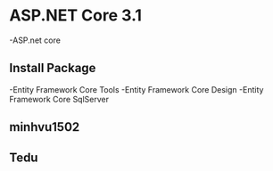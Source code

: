 # ASP.NET Core 3.1
-ASP.net core
## Install Package
-Entity Framework Core Tools
-Entity Framework Core Design
-Entity Framework Core SqlServer
## minhvu1502
## Tedu